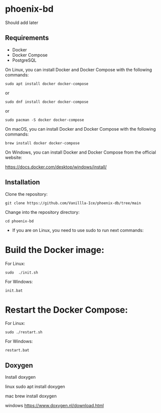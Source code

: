 # phoenix-bd
Should add later

## Requirements
- Docker
- Docker Compose
- PostgreSQL

On Linux, you can install Docker and Docker Compose with the following commands:

```
sudo apt install docker docker-compose
```
or
```
sudo dnf install docker docker-compose
```
or
```
sudo pacman -S docker docker-compose
```

On macOS, you can install Docker and Docker Compose with the following commands:

```
brew install docker docker-compose
```

On Windows, you can install Docker and Docker Compose from the official website:

https://docs.docker.com/desktop/windows/install/


## Installation

Clone the repository:

```
git clone https://github.com/Vanillla-Ice/phoenix-db/tree/main
```

Change into the repository directory:

```
cd phoenix-bd
```

* If you are on Linux, you need to use sudo to run next commands:

# Build the Docker image:
For Linux:
```
sudo  ./init.sh
```
For Windows:
```
init.bat
```
# Restart the Docker Compose:
For Linux:
```
sudo ./restart.sh
```
For Windows:
```
restart.bat
```

## Doxygen
Install doxygen

linux
sudo apt install doxygen

mac
brew install doxygen

windows
https://www.doxygen.nl/download.html

